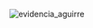 ![evidencia_aguirre](https://github.com/user-attachments/assets/5d5b61e1-cf14-44ee-8552-c179baa0beff)
